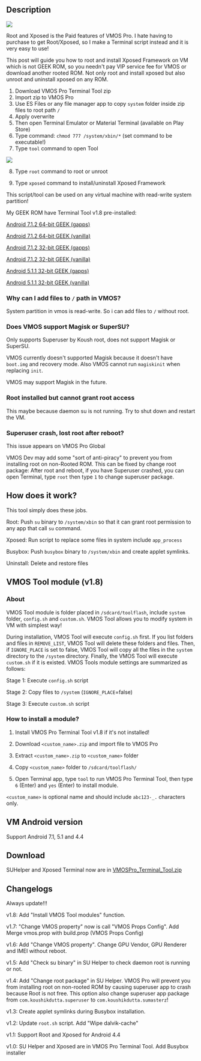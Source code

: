## Description

<a href="https://youtu.be/hW93qhU4TA0"><img src="https://i.imgur.com/LDSRrFt.png"/></a>


Root and Xposed is the Paid features of VMOS Pro. I hate having to purchase to get Root/Xposed, so I make a Terminal script instead and it is very easy to use!

This post will guide you how to root and install Xposed Framework on VM which is not GEEK ROM, so you needn't pay VIP service fee for VMOS or download another rooted ROM.  Not only root and install xposed but also unroot and uninstall xposed on any ROM.

 1. Download VMOS Pro Terminal Tool zip
 2. Import zip to VMOS Pro
 3. Use ES Files or any file manager app to copy `system` folder inside zip files to root path `/`
 4. Apply overwrite
 5. Then open Terminal Emulator or Material Terminal (available on Play Store)
 6. Type command: `chmod 777 /system/xbin/*` (set command to be executable!)
 7. Type `tool` command to open Tool

<img src="https://i.imgur.com/kRuEqPJ.png" />

 8. Type `root` command to root or unroot

 9. Type `xposed` command to install/uninstall Xposed Framework

This script/tool can be used on any virtual machine with read-write system partition!

My GEEK ROM have Terminal Tool v1.8 pre-installed:

[Android 7.1.2 64-bit GEEK (gapps)](http://link1s.com/geQV5)

[Android 7.1.2 64-bit GEEK (vanilla)](http://link1s.com/VuBG)

[Android 7.1.2 32-bit GEEK (gapps)](http://link1s.com/13YlGTOA)

[Android 7.1.2 32-bit GEEK (vanilla)](http://link1s.com/LFzYlm)

[Android 5.1.1 32-bit GEEK (gapps)](http://link1s.com/h4w80)

[Android 5.1.1 32-bit GEEK (vanilla)](http://link1s.com/4o4k9)



### Why can I add files to `/` path in VMOS?
System partition in vmos is read-write.
So i can add files to `/` without root.

### Does VMOS support Magisk or SuperSU?

Only supports Superuser by Koush root, does not support Magisk or SuperSU.

VMOS currently doesn't supported Magisk because it doesn't have `boot.img` and recovery mode. Also VMOS cannot run `magiskinit` when replacing `init`.

VMOS may support Magisk in the future.


### Root installed but cannot grant root access

This maybe because daemon su is not running.
Try to shut down and restart the VM.

### Superuser crash, lost root after reboot?

This issue appears on VMOS Pro Global

VMOS Dev may add some "sort of anti-piracy" to prevent you from installing root on non-Rooted ROM. This can be fixed by change root package: After root and reboot, if you have Superuser crashed, you can open Terminal, type `root` then type `1` to change superuser package.

## How does it work?

This tool simply does these jobs.

Root: Push `su` binary to `/system/xbin` so that it can grant root permission to any app that call `su` command. 

Xposed: Run script to replace some files in system include `app_process`

Busybox: Push `busybox` binary to `/system/xbin` and create applet symlinks.

Uninstall: Delete and restore files

## VMOS Tool module (v1.8)

### About

VMOS Tool module is folder placed in `/sdcard/toolflash`, include `system` folder, `config.sh` and `custom.sh`. VMOS Tool allows you to modify system in VM with simplest way!

During installation, VMOS Tool will execute `config.sh` first.  If you list folders and files in `REMOVE_LIST`, VMOS Tool will delete these folders and files.  Then, if `IGNORE_PLACE` is set to false, VMOS Tool will copy all the files in the `system` directory to the `/system` directory.  Finally, the VMOS Tool will execute `custom.sh` if it is existed.
VMOS Tools module settings are summarized as follows:

Stage 1: Execute `config.sh` script

Stage 2: Copy files to `/system` (`IGNORE_PLACE`=false)

Stage 3: Execute `custom.sh` script

### How to install a module?


1. Install VMOS Pro Terminal Tool v1.8 if it's not installed!

2. Download `<custom_name>.zip` and import file to VMOS Pro

3. Extract `<custom_name>.zip` to `<custom_name>` folder

4. Copy `<custom_name>` folder to `/sdcard/toolflash/`

5. Open Terminal app, type `tool` to run VMOS Pro Terminal Tool, then type `6` (Enter) and `yes` (Enter) to install module.

`<custom_name>` is optional name and should include `abc123-_.` characters only.

## VM Android version

Support Android 7.1, 5.1 and 4.4

## Download

SUHelper and Xposed Terminal now are in [VMOSPro_Terminal_Tool.zip](http://link1s.com/W2GN7)

## Changelogs

Always update!!!

v1.8: Add "Install VMOS Tool modules" function.

v1.7: "Change VMOS property" now is call "VMOS Props Config". Add Merge vmos.prop with build.prop (VMOS Props Config)

v1.6: Add "Change VMOS property". Change GPU Vendor, GPU Renderer and IMEI without reboot.

v1.5: Add "Check su binary" in SU Helper to check daemon root is running or not.

v1.4: Add "Change root package" in SU Helper. VMOS Pro will prevent you from installing root on non-rooted ROM by causing superuser app to crash because Root is not free. This option also change superuser app package from `com.koushikdutta.superuser` to `com.koushikdutta.sumasterz`!

v1.3: Create applet symlinks during Busybox installation.

v1.2: Update `root.sh` script. Add "Wipe dalvik-cache"

v1.1: Support Root and Xposed for Android 4.4

v1.0: SU Helper and Xposed are in VMOS Pro Terminal Tool. Add Busybox installer
